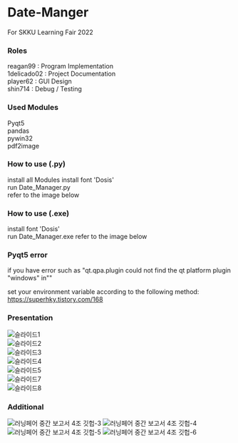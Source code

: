 # Date-Manger
For SKKU Learning Fair 2022  
  
### Roles
reagan99 : Program Implementation  
1delicado02 : Project Documentation  
player62 : GUI Design  
shin714 : Debug / Testing  
  
### Used Modules
Pyqt5  
pandas  
pywin32  
pdf2image  
  
### How to use (.py)
install all Modules
install font 'Dosis'  
run Date_Manager.py  
refer to the image below

### How to use (.exe)
install font 'Dosis'  
run Date_Manager.exe
refer to the image below 

### Pyqt5 error
if you have error such as "qt.qpa.plugin could not find the qt platform plugin "windows" in""

set your environment variable according to the following method:
https://superhky.tistory.com/168
  
### Presentation
![슬라이드1](https://user-images.githubusercontent.com/66107858/202836860-16334a4c-4337-4c5b-bfb2-5ad339126182.PNG)  
![슬라이드2](https://user-images.githubusercontent.com/66107858/202836863-cc9d3994-ab5b-4b71-a5e9-864663feb675.PNG)  
![슬라이드3](https://user-images.githubusercontent.com/66107858/202836864-6e8925c0-4bfb-4d82-954f-ed4487607867.PNG)  
![슬라이드4](https://user-images.githubusercontent.com/66107858/202836865-61d5c0c6-8791-4ba0-bde3-b8e7dd9b7ba3.PNG)  
![슬라이드5](https://user-images.githubusercontent.com/66107858/202836866-bdc44aba-478d-44a1-893c-1569a167c9ab.PNG)  
![슬라이드7](https://user-images.githubusercontent.com/66107858/202836870-3dc06093-e4ca-4a69-a493-941b100c5ee8.PNG)  
![슬라이드8](https://user-images.githubusercontent.com/66107858/202836872-8e9b7643-f197-4a70-876a-5806052fa70d.PNG)

  
### Additional
![러닝페어 중간 보고서 4조 깃헙-3](https://user-images.githubusercontent.com/107872531/202860622-a20d2683-7041-4992-93db-d14e72a0a88c.png)
![러닝페어 중간 보고서 4조 깃헙-4](https://user-images.githubusercontent.com/107872531/202860625-4a71599b-d662-4ecb-a05a-8822f590e7ec.png)
![러닝페어 중간 보고서 4조 깃헙-5](https://user-images.githubusercontent.com/107872531/202860628-6675f8c3-f9aa-4c76-89ca-20f97eb0361d.png)
![러닝페어 중간 보고서 4조 깃헙-6](https://user-images.githubusercontent.com/107872531/202860631-56a2e069-9f29-496e-902d-6d57112f736f.png)
